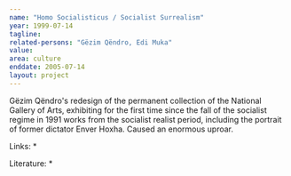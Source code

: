 ```yaml
---
name: "Homo Socialisticus / Socialist Surrealism"
year: 1999-07-14
tagline:
related-persons: "Gëzim Qëndro, Edi Muka"
value:
area: culture
enddate: 2005-07-14
layout: project
---
```

Gëzim Qëndro's redesign of the permanent collection of the National Gallery of Arts, exhibiting for the first time since the fall of the socialist regime in 1991 works from the socialist realist period, including the portrait of former dictator Enver Hoxha. Caused an enormous uproar.

Links:
*

Literature:
*
